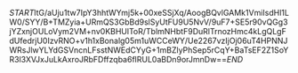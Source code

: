 $START$ltG/aUju1tw7IpY3hhtWYmj5k+00xeSSjXq/AoogBQvlGAMk1VmiIsdHl1LW0/SYY/B+TMZyia+URmQS3GbBd9slSyUtFU9U5NvV/9uF7+SE5r90vQGg3jYZxnjOULoVym2VM+nv0KBHUlToR/TblmNHbtF9DuRlTrnozHmc4kLgQLgFdUfedrjU0IzvRNO+v1h1xBonalg05m1uWCCeWY/Ue2267vzIjOj06uT4HPNNJWRsJlwYLYdGSVncnLFsstNWEdCYyG+1mBZlyPhSep5rCqY+BaTsEF2Z1SoYR3l3XVJxJuLkAxroJRbFDffzqba6flRUL0aBDn9orJmnDw==$END$